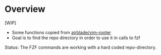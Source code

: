 # Overview

[WIP]

- Some functions copied from [airblade/vim-rooter](https://github.com/airblade/vim-rooter)
- Goal is to find the repo directory in order to use it in calls to fzf

Status:
The FZF commands are working with a hard coded repo-directory.
